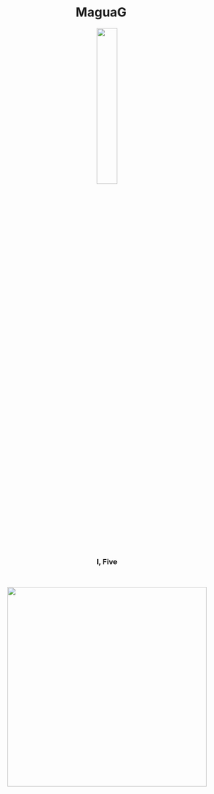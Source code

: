 <h1 align="center">
MaguaG &nbsp;&nbsp;&nbsp;
</h1>

<p align="center">
<img src="https://user-images.githubusercontent.com/21078112/163754171-0e917f6d-22e9-4add-8705-b664d12949a6.gif" width="30%" />
</p>
<h3 align="center">
I, Five
</h3>

<br>

<p align="center">
<img src="https://github-readme-stats.vercel.app/api?username=MaguaG&count_private=true" width="450"/>
</p>
<br>


